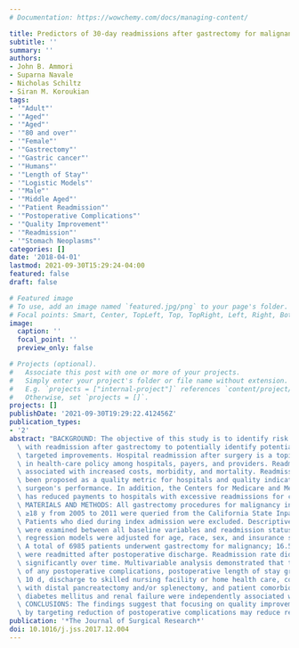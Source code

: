 ```yaml
---
# Documentation: https://wowchemy.com/docs/managing-content/

title: Predictors of 30-day readmissions after gastrectomy for malignancy
subtitle: ''
summary: ''
authors:
- John B. Ammori
- Suparna Navale
- Nicholas Schiltz
- Siran M. Koroukian
tags:
- '"Adult"'
- '"Aged"'
- '"Aged"'
- '"80 and over"'
- '"Female"'
- '"Gastrectomy"'
- '"Gastric cancer"'
- '"Humans"'
- '"Length of Stay"'
- '"Logistic Models"'
- '"Male"'
- '"Middle Aged"'
- '"Patient Readmission"'
- '"Postoperative Complications"'
- '"Quality Improvement"'
- '"Readmission"'
- '"Stomach Neoplasms"'
categories: []
date: '2018-04-01'
lastmod: 2021-09-30T15:29:24-04:00
featured: false
draft: false

# Featured image
# To use, add an image named `featured.jpg/png` to your page's folder.
# Focal points: Smart, Center, TopLeft, Top, TopRight, Left, Right, BottomLeft, Bottom, BottomRight.
image:
  caption: ''
  focal_point: ''
  preview_only: false

# Projects (optional).
#   Associate this post with one or more of your projects.
#   Simply enter your project's folder or file name without extension.
#   E.g. `projects = ["internal-project"]` references `content/project/deep-learning/index.md`.
#   Otherwise, set `projects = []`.
projects: []
publishDate: '2021-09-30T19:29:22.412456Z'
publication_types:
- '2'
abstract: "BACKGROUND: The objective of this study is to identify risk factors associated\
  \ with readmission after gastrectomy to potentially identify potential areas for\
  \ targeted improvements. Hospital readmission after surgery is a topic of interest\
  \ in health-care policy among hospitals, payers, and providers. Readmissions are\
  \ associated with increased costs, morbidity, and mortality. Readmission rates have\
  \ been proposed as a quality metric for hospitals and quality indicator of individual\
  \ surgeon's performance. In addition, the Centers for Medicare and Medicaid Services\
  \ has reduced payments to hospitals with excessive readmissions for certain diagnoses.\
  \ MATERIALS AND METHODS: All gastrectomy procedures for malignancy in patients aged\
  \ ≥18 y from 2005 to 2011 were queried from the California State Inpatient Database.\
  \ Patients who died during index admission were excluded. Descriptive statistics\
  \ were examined between all baseline variables and readmission status. Logistic\
  \ regression models were adjusted for age, race, sex, and insurance status. RESULTS:\
  \ A total of 6985 patients underwent gastrectomy for malignancy; 16.5% of the patients\
  \ were readmitted after postoperative discharge. Readmission rate did not change\
  \ significantly over time. Multivariable analysis demonstrated that the occurrence\
  \ of any postoperative complications, postoperative length of stay greater than\
  \ 10 d, discharge to skilled nursing facility or home health care, combined resection\
  \ with distal pancreatectomy and/or splenectomy, and patient comorbidities like\
  \ diabetes mellitus and renal failure were independently associated with readmissions.\
  \ CONCLUSIONS: The findings suggest that focusing on quality improvement efforts\
  \ by targeting reduction of postoperative complications may reduce readmission rates."
publication: '*The Journal of Surgical Research*'
doi: 10.1016/j.jss.2017.12.004
---
```

